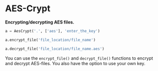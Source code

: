 # AES-Crypt
**Encrypting/decrypting AES files.**

```python
a = AesCrypt('.', ['aes'], 'enter_the_key')

a.encrypt_file('file_location/file_name')
```
```python
a.decrypt_file('file_location/file_name.aes')
```

You can use the `encrypt_file()` and `decrypt_file()` functions to encrypt and decrypt AES-files. You also have the option to use your own key.
